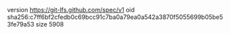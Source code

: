 version https://git-lfs.github.com/spec/v1
oid sha256:c7ff6bf2cfedb0c69bcc91c7ba0a79ea0a542a3870f5055699b05be53fe79a53
size 5908
